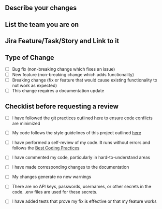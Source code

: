 ## Describe your changes

## List the team you are on

## Jira Feature/Task/Story and Link to it

## Type of Change
- [ ] Bug fix (non-breaking change which fixes an issue)
- [ ] New feature (non-breaking change which adds functionality)
- [ ] Breaking change (fix or feature that would cause existing functionality to not work as expected)
- [ ] This change requires a documentation update

## Checklist before requesting a review
- [ ] I have followed the git practices outlined [here](GitPractices.md) to ensure code conflicts are minimized
- [ ] My code follows the style guidelines of this project outlined [here](UIGuidelines.md)
- [ ] I have performed a self-review of my code. It runs without errors and follows the [Best Coding Practices](BestCodingPractices.md)
- [ ] I have commented my code, particularly in hard-to-understand areas
- [ ] I have made corresponding changes to the documentation
- [ ] My changes generate no new warnings
- [ ] There are no API keys, passwords, usernames, or other secrets in the code. .env files are used for these secrets.
- [ ] I have added tests that prove my fix is effective or that my feature works

